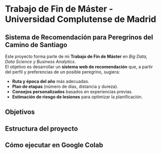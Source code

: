 # Trabajo de Fin de Máster - Universidad Complutense de Madrid


##  Sistema de Recomendación para Peregrinos del Camino de Santiago
Este proyecto forma parte de mi **Trabajo de Fin de Máster** en *Big Data, Data Science y Business Analytics*.  
El objetivo es desarrollar un **sistema web de recomendación** que, a partir del perfil y preferencias de un posible peregrino, sugiera:
- **Ruta y época del año** más adecuadas.
- **Plan de etapas** (número de días, distancia y dureza).
- **Consejos personalizados** basados en experiencias previas.
- **Estimación de riesgo de lesiones** para optimizar la planificación.


## Objetivos

## Estructura del proyecto

## Cómo ejecutar en Google Colab
